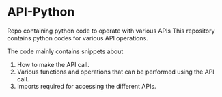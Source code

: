 # API-Python
Repo containing python code to operate with various APIs
This repository contains python codes for various API operations.

The code mainly contains snippets about
1. How to make the API call.
2. Various functions and operations that can be performed using the API call.
3. Imports required for accessing the different APIs.
